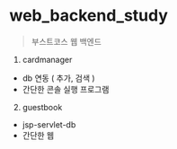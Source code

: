 # web_backend_study

>부스트코스 웹 백엔드

1. cardmanager
  * db 연동 ( 추가, 검색 )
  * 간단한 콘솔 실행 프로그램
2. guestbook
  * jsp-servlet-db
  * 간단한 웹
